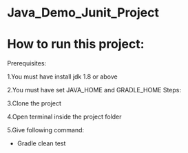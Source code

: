 # Java_Demo_Junit_Project
# How to run this project:

Prerequisites:

1.You must have install jdk 1.8 or above

2.You must have set JAVA_HOME and GRADLE_HOME Steps:

3.Clone the project

4.Open terminal inside the project folder

5.Give following command:

- Gradle clean test




       
       
      
